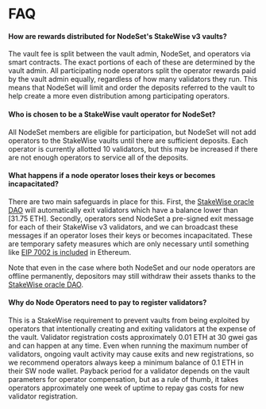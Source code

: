 # FAQ

#### How are rewards distributed for NodeSet's StakeWise v3 vaults?

The vault fee is split between the vault admin, NodeSet, and operators via smart contracts. The exact portions of each of these are determined by the vault admin. All participating node operators split the operator rewards paid by the vault admin equally, regardless of how many validators they run. This means that NodeSet will limit and order the deposits referred to the vault to help create a more even distribution among participating operators.

#### Who is chosen to be a StakeWise vault operator for NodeSet?

All NodeSet members are eligible for participation, but NodeSet will not add operators to the StakeWise vaults until there are sufficient deposits. Each operator is currently allotted 10 validators, but this may be increased if there are not enough operators to service all of the deposits.

#### What happens if a node operator loses their keys or becomes incapacitated?

There are two main safeguards in place for this. First, the [StakeWise oracle DAO](https://docs.stakewise.io/for-developers/oracles) will automatically exit validators which have a balance lower than \[31.75 ETH]. Secondly, operators send NodeSet a pre-signed exit message for each of their StakeWise v3 validators, and we can broadcast these messages if an operator loses their keys or becomes incapacitated. These are temporary safety measures which are only necessary until something like [EIP 7002 is included](https://eips.ethereum.org/EIPS/eip-7002) in Ethereum.

Note that even in the case where both NodeSet and our node operators are offline permanently, depositors may still withdraw their assets thanks to the [StakeWise oracle DAO](https://docs-v3.stakewise.io/for-developers/oracles).

#### Why do Node Operators need to pay to register validators?

This is a StakeWise requirement to prevent vaults from being exploited by operators that intentionally creating and exiting validators at the expense of the vault. Validator registration costs approximately 0.01 ETH at 30 gwei gas and can happen at any time. Even when running the maximum number of validators, ongoing vault activity may cause exits and new registrations, so we recommend operators always keep a minimum balance of 0.1 ETH in their SW node wallet. Payback period for a validator depends on the vault parameters for operator compensation, but as a rule of thumb, it takes operators approximately one week of uptime to repay gas costs for new validator registration.
